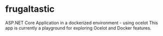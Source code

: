 # frugaltastic
ASP.NET Core Application in a dockerized environment - using ocelot
This app is currently a playground for exploring Ocelot and Docker features.
